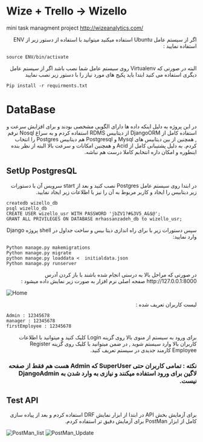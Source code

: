 # Wize + Trello -> Wizello 

mini task managment project http://wizeanalytics.com/

<div dir="rtl">
اگر از سیستم عامل Ubuntu استفاده میکنید میتوانید با استفاده از دستور زیر از ENV استفاده نمایید :
</div>

```source ENV/bin/activate```

<div dir="rtl">
البته در صورتی که Virtualenv روی سیستم عامل شما نصب باشد
اگر از سیستم عامل دیگری استفاده می کنید ابتدا باید پکیج های مورد نیاز را با دستور زیر نصب نمایید
</div>


```Pip install -r requirments.txt```


# DataBase
<div dir="rtl">
در این پروژه به دلیل اینکه داده ها دارای الگویی مشخصی بودند و برای افزایش سرعت و استفاده کامل از DjangoORM از دیتابیس RDMS استفاده کردم و به سراغ Nosql نرفم , همچنین از بین دیتابیس های Mysql و Postgresql هم دیتابیس Postgres را انتخاب کردم.
به دلیل پشتیبانی کامل از Acid و همچنین امکانات و سرعت بالا البته از نظر بنده اینطوره و امکان داره انتخابم کاملا درست هم نباشه.
</div>

## SetUp PostgresQL

<div dir="rtl">
در ابتدا روی سیستم عامل  Postgres نصب کنید و بعد از start سرویس آن با دستورات زیر دیتابیس را ایجاد و کاربر مربوط به آن را نیز با اطلاعات زیر ایجاد نمایید.
<br>
</div>


```
createdb wizello_db
psql wizello_db
CREATE USER wizello_usr WITH PASSWORD 'jbZV1?#&3V5_A&$@';
GRANT ALL PRIVILEGES ON DATABASE mrhassanzadeh_db to wizello_usr;
```

<div dir="rtl">
سپس دستورات زیر با برای راه اندازی دیتا بیس و ساخت جداول در shell پروژه ‌Django وارد نمایید:
<br>
</div>

```
Python manage.py makemigrations
Python manage.py migrate
python manage.py loaddata <  initialdata.json
Python manage.py runserver
```

<div dir="rtl">
  در صورتی که مراحل بالا به درستی انجام شده باشند با باز کردن آدرس http://127.0.0.1:8000 صفجه اصلی نرم افزار به صورت زیر نمایش داده میشود :
</div>


![Home](https://cdn1.imggmi.com/uploads/2019/11/26/0001af98b19c58345d24be10883b5b78-full.png)
<div dir="rtl">
لیست کاربران تعریف شده :
</div>

```
Admin : 12345678
manager : 12345678
firstEmployee : 12345678
```
<div dir="rtl">
برای ورود به سیستم از منوی بالا روی  گزینه Login کلیک کنید و میتوانید با اطلاعات کاربران بالا وارد سیستم شوید , در ضمن میتوانید با کلیک روی گزینه Register Employee کارمند جدیدی در سیستم تعریف کنید.
<h3>
  نکته : تمامی کاربران حتی SuperUser که Admin هست هم  فقط از صفحه لاگین برای ورود استفاده میکنند و نیازی به وارد شدن به DjangoAdmin نیست.
 </h3>
</div>  

## Test API
<div dir="rtl">
برای آزمایش بخش API در ابتدا از ابزار نمایش DRF استفاده کردم و بعد از پیاده سازی کامل از ابزار PostMan برای آزمایش دقیق تر استفاده کردم.
</div>  

![PostMan_list](https://cdn1.imggmi.com/uploads/2019/11/26/24c04bd03ebcbcbd190eb7555ee59748-full.png)
![PostMan_Update](https://cdn1.imggmi.com/uploads/2019/11/26/24c04bd03ebcbcbd190eb7555ee59748-full.png)
